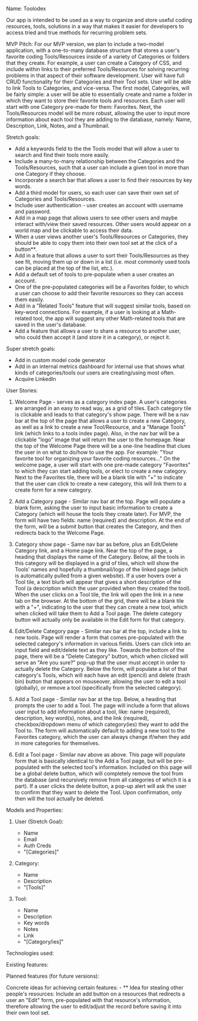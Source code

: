 Name: Toolodex

Our app is intended to be used as a way to organize and store useful coding resources, tools, solutions in a way that makes it easier for developers to access tried and true methods for recurring problem sets.

MVP Pitch:
For our MVP version, we plan to include a two-model application, with a one-to-many database structure that stores a user's favorite coding Tools/Resources inside of a variety of Categories or folders that they create. For example, a user can create a Category of CSS, and include within links to their preferred Tools/Resources for solving recurring problems in that aspect of their software development. User will have full CRUD functionality for their Categories and their Tool sets. User will be able to link Tools to Categories, and vice-versa. The first model, Categories, will be fairly simple: a user will be able to essentially create and name a folder in which they want to store their favorite tools and resources. Each user will start with one Category pre-made for them: Favorites. Next, the Tools/Resources model will be more robust, allowing the user to input more information about each tool they are adding to the database, namely: Name, Description, Link, Notes, and a Thumbnail.

Stretch goals:
- Add a keywords field to the the Tools model that will allow a user to search and find their tools more easily.
- Include a many-to-many relationship between the Categories and the Tools/Resources, such that a user can include a given tool in more than one Category if they choose.
- Incorporate a search bar that allows a user to find their resources by key words.
- Add a third model for users, so each user can save their own set of Categories and Tools/Resources.
- Include user authentication - user creates an account with username and password.
- Add in a map page that allows users to see other users and maybe interact with/view their saved resources. Other users would appear on a world map and be clickable to access their data.
- When a user views another user's Tools/Resources or Categories, they should be able to copy them into their own tool set at the click of a button**.
- Add in a feature that allows a user to sort their Tools/Resources as they see fit, moving them up or down in a list (i.e. most commonly used tools can be placed at the top of the list, etc.).
- Add a default set of tools to pre-populate when a user creates an account.
- One of the pre-populated categories will be a Favorites folder, to which a user can choose to add their favorite resources so they can access them easily.
- Add in a "Related Tools" feature that will suggest similar tools, based on key-word connections. For example, if a user is looking at a Math-related tool, the app will suggest any other Math-related tools that are saved in the user's database.
- Add a feature that allows a user to share a resource to another user, who could then accept it (and store it in a category), or reject it.

Super stretch goals:
- Add in custom model code generator
- Add in an internal metrics dashboard for internal use that shows what kinds of categories/tools our users are creating/using most often.
- Acquire LinkedIn


User Stories:
1. Welcome Page - serves as a category index page. A user's categories are arranged in an easy to read way, as a grid of tiles. Each category tile is clickable and leads to that category's show page. There will be a nav bar at the top of the page that allows a user to create a new Category, as well as a link to create a new Tool/Resource, and a "Manage Tools" link (which links to a tools index page). Also, in the nav bar will be a clickable "logo" image that will return the user to the homepage. Near the top of the Welcome Page there will be a one-line headline that clues the user in on what to do/how to use the app. For example: "Your favorite tool for organizing your favorite coding resources..." On the welcome page, a user will start with one pre-made category "Favorites" to which they can start adding tools, or elect to create a new category. Next to the Favorites tile, there will be a blank tile with "+" to indicate that the user can click to create a new category, this will link them to a create form for a new category.

2. Add a Category page - Similar nav bar at the top. Page will populate a blank form, asking the user to input basic information to create a Category (which will house the tools they create later). For MVP, the form will have two fields: name (required) and description. At the end of the form, will be a submit button that creates the Category, and then redirects back to the Welcome Page.

3. Category show page - Same nav bar as before, plus an Edit/Delete Category link, and a Home page link. Near the top of the page, a heading that displays the name of the Category. Below, all the tools in this category will be displayed in a grid of tiles, which will show the Tools' names and hopefully a thumbnail/logo of the linked page (which is automatically pulled from a given website). If a user hovers over a Tool tile, a text blurb will appear that gives a short description of the Tool (a description which the user provided when they created the tool). When the user clicks on a Tool tile, the link will open the link in a new tab on the browser. At the bottom of the grid, there will be a blank tile with a "+", indicating to the user that they can create a new tool, which when clicked will take them to Add a Tool page. The delete category button will actually only be available in the Edit form for that category.

4. Edit/Delete Category page - Similar nav bar at the top, include a link to new tools. Page will render a form that comes pre-populated with the selected category's information in various fields. Users can click into an input field and edit/delete text as they like. Towards the bottom of the page, there will be a "Delete Category" button, which when clicked will serve an "Are you sure?" pop-up that the user must accept in order to actually delete the Category. Below the form, will populate a list of that category's Tools, which will each have an edit 
(pencil) and delete (trash bin) button that appears on mouseover, allowing the user to edit a tool (globally), or remove a tool (specifically from the selected category). 

5. Add a Tool page - Similar nav bar at the top. Below, a heading that prompts the user to add a Tool. The page will include a form that allows user input to add information about a tool, like: name (required), description, key word(s), notes, and the link (required), checkbox/dropdown menu of which category(ies) they want to add the Tool to. The form will automatically default to adding a new tool to the Favorites category, which the user can always change if/when they add in more categories for themselves.

6. Edit a Tool page -  Similar nav above as above. This page will populate form that is basically identical to the Add a Tool page, but will be pre-populated with the selected tool's information. Included on this page will be a global delete button, which will completely remove the tool from the database (and recursively remove from all categories of which it is a part). If a user clicks the delete button, a pop-up alert will ask the user to confirm that they want to delete the Tool. Upon confirmation, only then will the tool actually be deleted.


Models and Properties:
1. User (Stretch Goal):
    - Name
    - Email
    - Auth Creds
    - "[Categories]"

2. Category:
    - Name
    - Description
    - "[Tools]"

3. Tool:
    - Name
    - Description
    - Key words
    - Notes
    - Link
    - "[Category/ies]"



Technologies used:


Existing features:

Planned features (for future versions):


Concrete ideas for achieving certain features:
    - ** Idea for stealing other people's resources: Include an add button on a resources that redirects a user an "Edit" form, pre-populated with that resource's information, therefore allowing the user to edit/adjust the record before saving it into their own tool set.